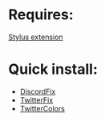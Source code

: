 # Requires:
[Stylus extension](https://chromewebstore.google.com/detail/stylus/clngdbkpkpeebahjckkjfobafhncgmne)
# Quick install:
- [DiscordFix](https://github.com/unknooly/css-themes/raw/main/discordfix.user.css)
- [TwitterFix](https://github.com/unknooly/css-themes/raw/main/twitterfix.user.css)
- [TwitterColors](https://github.com/unknooly/css-themes/raw/main/twittercolors.user.css)
